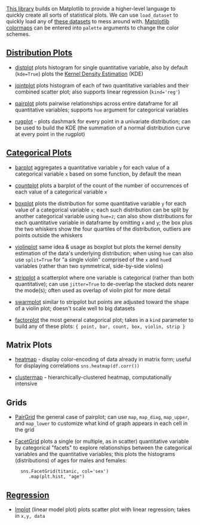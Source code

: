 [This library](https://seaborn.pydata.org/) builds on Matplotlib to provide a higher-level language to quickly create all sorts of statistical plots. We can use `load_dataset` to quickly load any of [these datasets](https://github.com/mwaskom/seaborn-data) to mess around with. [Matplotlib colormaps](https://matplotlib.org/users/colormaps.html) can be entered into `palette` arguments to change the color schemes.
	
## [Distribution Plots](https://seaborn.pydata.org/tutorial/distributions.html)
* [distplot](https://seaborn.pydata.org/generated/seaborn.distplot.html) plots histogram for single quantitative variable, also by default (`kde=True`) plots the [Kernel Density Estimation](https://en.wikipedia.org/wiki/Kernel_density_estimation) (KDE)

* [jointplot](https://seaborn.pydata.org/generated/seaborn.jointplot.html) plots histogram of each of two quantitative variables and their combined scatter plot; also supports linear regression (`kind='reg'`)

* [pairplot](https://seaborn.pydata.org/generated/seaborn.pairplot.html) plots pairwise relationships across entire dataframe for all quantitative variables; supports `hue` argument for categorical variables

* [rugplot](https://seaborn.pydata.org/generated/seaborn.rugplot.html) - plots dashmark for every point in a univariate distribution; can be used to build the KDE (the summation of a normal distribution curve at every point in the rugplot)

## [Categorical Plots](https://seaborn.pydata.org/tutorial/categorical.html)
* [barplot](https://seaborn.pydata.org/generated/seaborn.barplot.html)  aggregates a quantitative variable `y` for each value of a categorical variable `x` based on some function, by default the mean 

* [countplot](https://seaborn.pydata.org/generated/seaborn.countplot.html) plots a barplot of the count of the number of occurrences of each value of a categorical variable `x`

* [boxplot](https://seaborn.pydata.org/generated/seaborn.boxplot.html) plots the distribution for some quantitative variable `y` for each value of a categorical variable `x`; each such distribution can be split by another categorical variable using `hue=z`; can also show distributions for each quantitative variable in dataframe by omitting `x` and `y`; the box plus the two whiskers show the four quartiles of the distribution, outliers are points outside the whiskers

* [violinplot](https://seaborn.pydata.org/generated/seaborn.violinplot.html) same idea & usage as boxplot but plots the kernel density estimation of the data's underlying distribution; when using `hue` can also use `split=True` for "a single violin" comprised of the `x` and `hue`d variables (rather than two symmetrical, side-by-side violins)

* [stripplot](https://seaborn.pydata.org/generated/seaborn.stripplot.html) a scatterplot where one variable is categorical (rather than both quantitative); can use `jitter=True` to de-overlap the stacked dots nearer the mode(s); often used as overlap of violin plot for more detail

* [swarmplot](https://seaborn.pydata.org/generated/seaborn.swarmplot.html) similar to stripplot but points are adjusted toward the shape of a violin plot; doesn't scale well to big datasets

* [factorplot](https://seaborn.pydata.org/generated/seaborn.factorplot.html) the most general categorical plot; takes in a `kind` parameter to build any of these plots: `{ point, bar, count, box, violin, strip }`

## Matrix Plots
* [heatmap](https://seaborn.pydata.org/generated/seaborn.heatmap.html) - display color-encoding of data already in matrix form; useful for displaying correlations `sns.heatmap(df.corr())` 

* [clustermap](http://seaborn.pydata.org/generated/seaborn.clustermap.html) - hierarchically-clustered heatmap, computationally intensive

## Grids
* [PairGrid](http://seaborn.pydata.org/generated/seaborn.PairGrid.html) the general case of pairplot; can use `map`, `map_diag`, `map_upper`, and `map_lower` to customize what kind of graph appears in each cell in the grid

* [FacetGrid](https://seaborn.pydata.org/generated/seaborn.FacetGrid.html) plots a single (or multiple, as in scatter) quantitative variable by categorical "facets" to explore relationships between the categorical variables and the quantitative variables; this plots the histograms (distributions) of ages for males and females:  

		sns.FacetGrid(titanic, col='sex')
           .map(plt.hist, "age")

## [Regression](https://seaborn.pydata.org/tutorial/regression.html)
* [lmplot](https://seaborn.pydata.org/generated/seaborn.lmplot.html) (linear model plot) plots scatter plot with linear regression; takes in `x,y, data`
